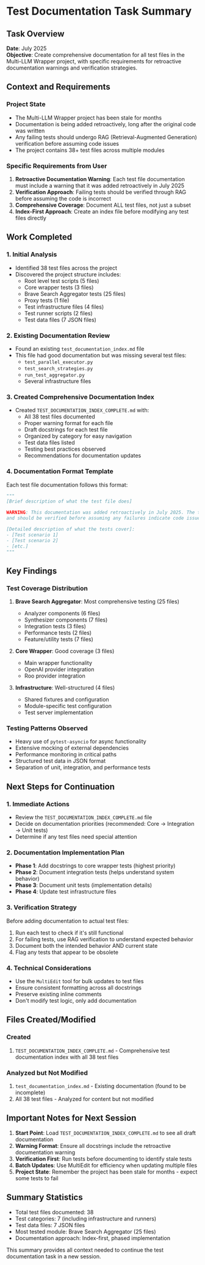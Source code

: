 # Test Documentation Task Summary

## Task Overview
**Date**: July 2025  
**Objective**: Create comprehensive documentation for all test files in the Multi-LLM Wrapper project, with specific requirements for retroactive documentation warnings and verification strategies.

## Context and Requirements

### Project State
- The Multi-LLM Wrapper project has been stale for months
- Documentation is being added retroactively, long after the original code was written
- Any failing tests should undergo RAG (Retrieval-Augmented Generation) verification before assuming code issues
- The project contains 38+ test files across multiple modules

### Specific Requirements from User
1. **Retroactive Documentation Warning**: Each test file documentation must include a warning that it was added retroactively in July 2025
2. **Verification Approach**: Failing tests should be verified through RAG before assuming the code is incorrect
3. **Comprehensive Coverage**: Document ALL test files, not just a subset
4. **Index-First Approach**: Create an index file before modifying any test files directly

## Work Completed

### 1. Initial Analysis
- Identified 38 test files across the project
- Discovered the project structure includes:
  - Root level test scripts (5 files)
  - Core wrapper tests (3 files)
  - Brave Search Aggregator tests (25 files)
  - Proxy tests (1 file)
  - Test infrastructure files (4 files)
  - Test runner scripts (2 files)
  - Test data files (7 JSON files)

### 2. Existing Documentation Review
- Found an existing `test_documentation_index.md` file
- This file had good documentation but was missing several test files:
  - `test_parallel_executor.py`
  - `test_search_strategies.py`
  - `run_test_aggregator.py`
  - Several infrastructure files

### 3. Created Comprehensive Documentation Index
- Created `TEST_DOCUMENTATION_INDEX_COMPLETE.md` with:
  - All 38 test files documented
  - Proper warning format for each file
  - Draft docstrings for each test file
  - Organized by category for easy navigation
  - Test data files listed
  - Testing best practices observed
  - Recommendations for documentation updates

### 4. Documentation Format Template
Each test file documentation follows this format:
```python
"""
[Brief description of what the test file does]

WARNING: This documentation was added retroactively in July 2025. The test may be stale
and should be verified before assuming any failures indicate code issues.

[Detailed description of what the tests cover]:
- [Test scenario 1]
- [Test scenario 2]
- [etc.]
"""
```

## Key Findings

### Test Coverage Distribution
1. **Brave Search Aggregator**: Most comprehensive testing (25 files)
   - Analyzer components (6 files)
   - Synthesizer components (7 files)
   - Integration tests (3 files)
   - Performance tests (2 files)
   - Feature/utility tests (7 files)

2. **Core Wrapper**: Good coverage (3 files)
   - Main wrapper functionality
   - OpenAI provider integration
   - Roo provider integration

3. **Infrastructure**: Well-structured (4 files)
   - Shared fixtures and configuration
   - Module-specific test configuration
   - Test server implementation

### Testing Patterns Observed
- Heavy use of `pytest-asyncio` for async functionality
- Extensive mocking of external dependencies
- Performance monitoring in critical paths
- Structured test data in JSON format
- Separation of unit, integration, and performance tests

## Next Steps for Continuation

### 1. Immediate Actions
- Review the `TEST_DOCUMENTATION_INDEX_COMPLETE.md` file
- Decide on documentation priorities (recommended: Core → Integration → Unit tests)
- Determine if any test files need special attention

### 2. Documentation Implementation Plan
- **Phase 1**: Add docstrings to core wrapper tests (highest priority)
- **Phase 2**: Document integration tests (helps understand system behavior)
- **Phase 3**: Document unit tests (implementation details)
- **Phase 4**: Update test infrastructure files

### 3. Verification Strategy
Before adding documentation to actual test files:
1. Run each test to check if it's still functional
2. For failing tests, use RAG verification to understand expected behavior
3. Document both the intended behavior AND current state
4. Flag any tests that appear to be obsolete

### 4. Technical Considerations
- Use the `MultiEdit` tool for bulk updates to test files
- Ensure consistent formatting across all docstrings
- Preserve existing inline comments
- Don't modify test logic, only add documentation

## Files Created/Modified

### Created
1. `TEST_DOCUMENTATION_INDEX_COMPLETE.md` - Comprehensive test documentation index with all 38 test files

### Analyzed but Not Modified
1. `test_documentation_index.md` - Existing documentation (found to be incomplete)
2. All 38 test files - Analyzed for content but not modified

## Important Notes for Next Session

1. **Start Point**: Load `TEST_DOCUMENTATION_INDEX_COMPLETE.md` to see all draft documentation
2. **Warning Format**: Ensure all docstrings include the retroactive documentation warning
3. **Verification First**: Run tests before documenting to identify stale tests
4. **Batch Updates**: Use MultiEdit for efficiency when updating multiple files
5. **Project State**: Remember the project has been stale for months - expect some tests to fail

## Summary Statistics
- Total test files documented: 38
- Test categories: 7 (including infrastructure and runners)
- Test data files: 7 JSON files
- Most tested module: Brave Search Aggregator (25 files)
- Documentation approach: Index-first, phased implementation

This summary provides all context needed to continue the test documentation task in a new session.